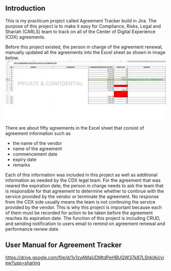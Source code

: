 ## Introduction
This is my practicum project called Agreement Tracker build in Jira.
The purpose of this project is to make it easy for Compliance, Risks, Legal and Shariah (CARLS) team to track on all of the Center of Digital Experience (CDX) agreements.

Before this project existed, the person in charge of the agreement renewal, manually updated all the agreements into the Excel sheet as shown in image below.
![Old Agreement](https://github.com/nurulnabihah/Agreement-Tracker/blob/main/images/Old%20Agreement.jpg)

There are about fifty agreements in the Excel sheet that consist of agreement information such as 
- the name of the vendor 
- name of the agreement 
- commencement date 
- expiry date 
- remarks 

Each of this information was included in this project as well as additional information as needed by the CDX legal team.
For the agreement that was neared the expiration date, the person in charge needs to ask the team that is responsible for that agreement to determine whether to continue with the service provided by the vendor or terminate the agreement. No response from the CDX side usually means the team is not continuing the service provided by the vendor. This is why this project is important because each of them must be recorded for action to be taken before the
agreement reaches its expiration date. The function of this project is including CRUD, and sending notification to users email to remind on agreement renewal and performance review date.


## User Manual for Agreement Tracker
https://drive.google.com/file/d/1y1zyAMaUDMtdPeHBUQW37k87LShklAji/view?usp=sharing


